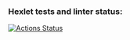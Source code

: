 ### Hexlet tests and linter status:
[![Actions Status](https://github.com/mikhailmogilnikov/frontend-project-46/actions/workflows/hexlet-check.yml/badge.svg)](https://github.com/mikhailmogilnikov/frontend-project-46/actions)